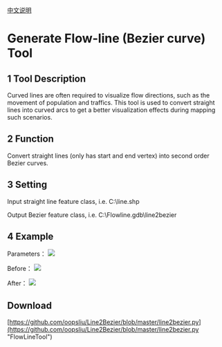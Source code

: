 [中文说明](https://github.com/oopsliu/Line2Bezier/blob/master/README_CN.md)
# Generate Flow-line (Bezier curve) Tool #
## 1	Tool Description ##
Curved lines are often required to visualize flow directions, such as the movement of population and traffics. This tool is used to convert straight lines into curved arcs to get a better visualization effects during mapping such scenarios.

## 2	Function ##
Convert straight lines (only has start and end vertex) into second order Bezier curves.

## 3	Setting ##
Input straight line feature class, i.e. C:\line.shp

Output Bezier feature class, i.e. C:\Flowline.gdb\line2bezier

## 4	Example ##
Parameters：
![](http://i.imgur.com/nOnJnt0.png)

Before：
![](http://i.imgur.com/iNa1tJP.png)

After：
![](http://i.imgur.com/IbsG4Te.png)
 
 
## Download ##
[https://github.com/oopsliu/Line2Bezier/blob/master/line2bezier.py](https://github.com/oopsliu/Line2Bezier/blob/master/line2bezier.py "FlowLineTool")
 
